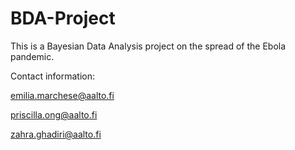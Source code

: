 # BDA-Project


This is a Bayesian Data Analysis project on the spread of the Ebola pandemic.

Contact information: 

emilia.marchese@aalto.fi

priscilla.ong@aalto.fi

zahra.ghadiri@aalto.fi
